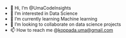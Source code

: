 - 👋 Hi, I’m @UmaCodeInsights
- 👀 I’m interested in Data Science
- 🌱 I’m currently learning Machine learning
- 💞️ I’m looking to collaborate on data science projects
- 📫 How to reach me @koppada.uma@gmail.com

<!---
UmaCodeInsights/UmaCodeInsights is a ✨ special ✨ repository because its `README.md` (this file) appears on your GitHub profile.
You can click the Preview link to take a look at your changes.
--->
